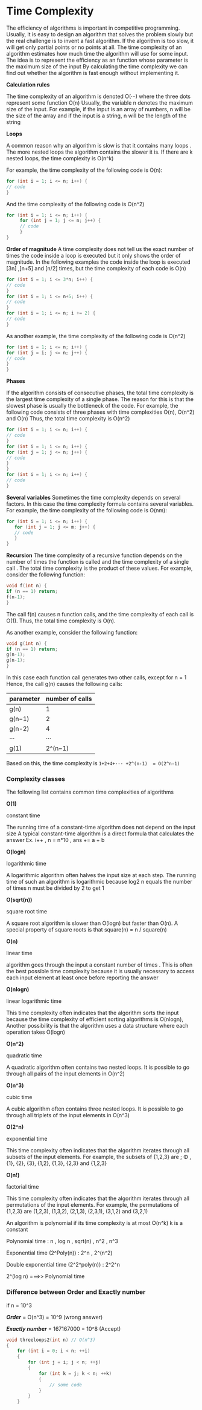 # Time Complexity
The efficiency of algorithms is important in competitive programming. 
Usually, it is easy to design an algorithm that solves the problem slowly
but the real challenge is to invent a fast algorithm.
If the algorithm is too slow, it will get only partial points or no points at all.
The time complexity of an algorithm estimates how much time the algorithm will use for some input.
The idea is to represent the efficiency as an function whose parameter is the maximum size of the input
By calculating the time complexity we can find out whether the algorithm is fast enough without implementing it.

**Calculation rules**

The time complexity of an algorithm is denoted O(···) where the three dots represent some function
O(n)   Usually, the variable n denotes the maximum size of the input.
For example, if the input is an array of numbers, n will be the size of the array
and if the input is a string, n will be the length of the string

**Loops**

A common reason why an algorithm is slow is that it contains many loops . The more nested loops the algorithm contains
the slower it is.
If there are k nested loops, the time complexity is O(n^k)

For example, the time complexity of the following code is O(n):
```cpp
for (int i = 1; i <= n; i++) {
// code
}
```
And the time complexity of the following code is O(n^2)
```cpp
for (int i = 1; i <= n; i++) {
     for (int j = 1; j <= n; j++) {
     // code
     }
}
```

**Order of magnitude**
A time complexity does not tell us the exact number of times the code inside a loop is executed
but it only shows the order of magnitude. In the following examples
the code inside the loop is executed [3n] ,[n+5] and [n/2] times, but the time complexity of each code is O(n)
```cpp
for (int i = 1; i <= 3*n; i++) {
// code
}
for (int i = 1; i <= n+5; i++) {
// code
}
for (int i = 1; i <= n; i += 2) {
// code
}
```
As another example, the time complexity of the following code is O(n^2)
```cpp
for (int i = 1; i <= n; i++) {
for (int j = i; j <= n; j++) {
// code
}
}
```

**Phases**

If the algorithm consists of consecutive phases, the total time complexity is the largest time complexity of a single phase.
The reason for this is that the slowest phase is usually the bottleneck of the code.
For example, the following code consists of three phases with time complexities O(n), O(n^2) and O(n)
Thus, the total time complexity is O(n^2)
```cpp
for (int i = 1; i <= n; i++) {
// code
}
for (int i = 1; i <= n; i++) {
for (int j = 1; j <= n; j++) {
// code
}
}
for (int i = 1; i <= n; i++) {
// code
}
```

**Several variables**
Sometimes the time complexity depends on several factors. In this case
the time complexity formula contains several variables.
For example, the time complexity of the following code is O(nm):
```cpp
for (int i = 1; i <= n; i++) {
   for (int j = 1; j <= m; j++) {
   // code
   }
}
```

**Recursion**
The time complexity of a recursive function depends on the number of times 
the function is called and the time complexity of 
a single call . The total time complexity is the product of these values.
For example, consider the following function:
```cpp
void f(int n) {
if (n == 1) return;
f(n-1);
}
```
The call f(n) causes n function calls, and the time complexity of each call is O(1).
Thus, the total time complexity is O(n).

As another example, consider the following function:
```cpp
void g(int n) {
if (n == 1) return;
g(n-1);
g(n-1);
}
```
In this case each function call generates two other calls, except for n = 1
Hence, the call g(n) causes the following calls:

|parameter|     number of calls|
|---|---|
|g(n)       |          1|
|g(n−1)    |           2|
|g(n-2) | 4|
|··· |···|
|g(1)    |            2^(n−1)|

Based on this, the time complexity is `1+2+4+··· +2^(n-1)  = O(2^n-1)`



### Complexity classes

The following list contains common time complexities of algorithms

**O(1)**

constant time

The running time of a constant-time algorithm does not depend on the input size
A typical constant-time algorithm is a direct formula that calculates the answer
Ex. i++ , n = n*10 , ans += a + b 

**O(logn)**

logarithmic time 

 A logarithmic algorithm  often halves the input size at each step. The running time of such an algorithm is logarithmic
 because log2 n equals the number of times n must be divided by 2 to get 1

**O(sqrt(n))**

square root time 

A square root algorithm is slower than O(logn) but faster than O(n).
A special property of square roots is that square(n) = n / square(n)

**O(n)**

linear time 

algorithm goes through the input a constant number of times . This is often the best possible time complexity
because it is usually necessary to access each input element at least once before reporting the answer

**O(nlogn)**

linear logarithmic time 

This time complexity often indicates that the algorithm sorts the input
because the time complexity of efficient sorting algorithms is O(nlogn),
Another possibility is that the algorithm uses a data structure where each operation takes O(logn) 

**O(n^2)**

quadratic time 

A quadratic algorithm often contains two nested loops. It is possible to go through all pairs of the input elements in O(n^2)

**O(n^3)**

cubic time 

 A cubic algorithm often contains three nested loops. It is possible to go through all triplets of the input elements in O(n^3)
 
**O(2^n)**

exponential time

This time complexity often indicates that the algorithm iterates through all subsets of the input elements. 
For example, the subsets of {1,2,3} are ; Φ , {1}, {2}, {3}, {1,2}, {1,3}, {2,3} and {1,2,3}

 **O(n!)**
 
 factorial time	
 
 This time complexity often indicates that the algorithm iterates through all permutations of the input elements.
 For example, the permutations of {1,2,3} are (1,2,3), (1,3,2), (2,1,3), (2,3,1), (3,1,2) and (3,2,1)

An algorithm is polynomial if its time complexity is at most O(n^k) k is a constant

Polynomial time : n , log n , sqrt(n) , n^2  , n^3

Exponential time (2^Poly(n)) : 2^n , 2^(n^2) 

Double exponential time (2^2^poly(n)) : 2^2^n

2^(log n) ===>> Polynomial time

### Difference between Order and Exactly number

if n = 10^3

_**Order**_ = O(n^3) = 10^9 (wrong answer)

_**Exactly number**_ = 167167000 = 10^8 (Accept)

```cpp
void threeloops2(int n)	// O(n^3)
{
	for (int i = 0; i < n; ++i) 
	{
		for (int j = i; j < n; ++j) 
		{
			for (int k = j; k < n; ++k)
			{
				// some code
			}
		}
	}
```
